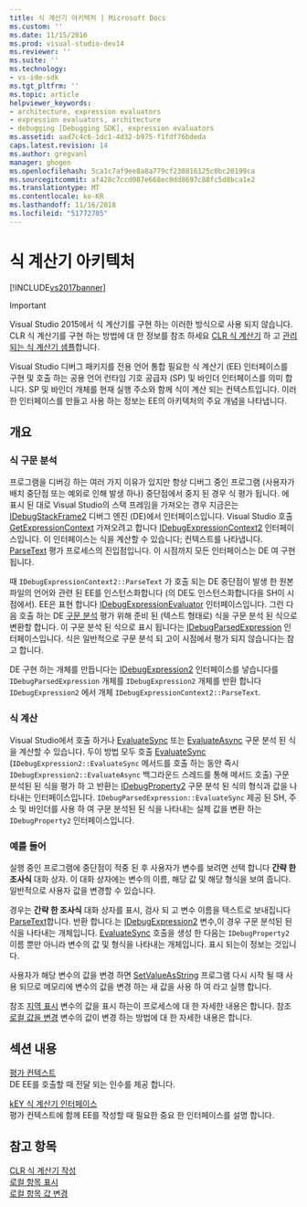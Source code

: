 ```yaml
---
title: 식 계산기 아키텍처 | Microsoft Docs
ms.custom: ''
ms.date: 11/15/2016
ms.prod: visual-studio-dev14
ms.reviewer: ''
ms.suite: ''
ms.technology:
- vs-ide-sdk
ms.tgt_pltfrm: ''
ms.topic: article
helpviewer_keywords:
- architecture, expression evaluators
- expression evaluators, architecture
- debugging [Debugging SDK], expression evaluators
ms.assetid: aad7c4c6-1dc1-4d32-b975-f1fdf76bdeda
caps.latest.revision: 14
ms.author: gregvanl
manager: ghogen
ms.openlocfilehash: 5ca1c7af9ee8a8a779cf238816125c0bc20199ca
ms.sourcegitcommit: af428c7ccd007e668ec0dd8697c88fc5d8bca1e2
ms.translationtype: MT
ms.contentlocale: ko-KR
ms.lasthandoff: 11/16/2018
ms.locfileid: "51772705"
---
```

# <a name="expression-evaluator-architecture"></a>식 계산기 아키텍처
[!INCLUDE[vs2017banner](../../includes/vs2017banner.md)]

> [!IMPORTANT]
>  Visual Studio 2015에서 식 계산기를 구현 하는 이러한 방식으로 사용 되지 않습니다. CLR 식 계산기를 구현 하는 방법에 대 한 정보를 참조 하세요 [CLR 식 계산기](https://github.com/Microsoft/ConcordExtensibilitySamples/wiki/CLR-Expression-Evaluators) 하 고 [관리 되는 식 계산기 샘플](https://github.com/Microsoft/ConcordExtensibilitySamples/wiki/Managed-Expression-Evaluator-Sample)합니다.  
  
 Visual Studio 디버그 패키지를 전용 언어 통합 필요한 식 계산기 (EE) 인터페이스를 구현 및 호출 하는 공용 언어 런타임 기호 공급자 (SP) 및 바인더 인터페이스를 의미 합니다. SP 및 바인더 개체를 현재 실행 주소와 함께 식이 계산 되는 컨텍스트입니다. 이러한 인터페이스를 만들고 사용 하는 정보는 EE의 아키텍처의 주요 개념을 나타냅니다.  
  
## <a name="overview"></a>개요  
  
### <a name="parsing-the-expression"></a>식 구문 분석  
 프로그램을 디버깅 하는 여러 가지 이유가 있지만 항상 디버그 중인 프로그램 (사용자가 배치 중단점 또는 예외로 인해 발생 하나) 중단점에서 중지 된 경우 식 평가 됩니다. 에 표시 된 대로 Visual Studio의 스택 프레임을 가져오는 경우 지금은는 [IDebugStackFrame2](../../extensibility/debugger/reference/idebugstackframe2.md) 디버그 엔진 (DE)에서 인터페이스입니다. Visual Studio 호출 [GetExpressionContext](../../extensibility/debugger/reference/idebugstackframe2-getexpressioncontext.md) 가져오려고 합니다 [IDebugExpressionContext2](../../extensibility/debugger/reference/idebugexpressioncontext2.md) 인터페이스입니다. 이 인터페이스는 식을 계산할 수 있습니다; 컨텍스트를 나타냅니다. [ParseText](../../extensibility/debugger/reference/idebugexpressioncontext2-parsetext.md) 평가 프로세스의 진입점입니다. 이 시점까지 모든 인터페이스는 DE 여 구현 됩니다.  
  
 때 `IDebugExpressionContext2::ParseText` 가 호출 되는 DE 중단점이 발생 한 원본 파일의 언어와 관련 된 EE를 인스턴스화합니다 (의 DE도 인스턴스화합니다을 SH이 시점에서). EE은 표현 합니다 [IDebugExpressionEvaluator](../../extensibility/debugger/reference/idebugexpressionevaluator.md) 인터페이스입니다. 그런 다음 호출 하는 DE [구문 분석](../../extensibility/debugger/reference/idebugexpressionevaluator-parse.md) 평가 위해 준비 된 (텍스트 형태로) 식을 구문 분석 된 식으로 변환할 합니다. 이 구문 분석 된 식으로 표시 됩니다는 [IDebugParsedExpression](../../extensibility/debugger/reference/idebugparsedexpression.md) 인터페이스입니다. 식은 일반적으로 구문 분석 되 고이 시점에서 평가 되지 않습니다는 참고 합니다.  
  
 DE 구현 하는 개체를 만듭니다는 [IDebugExpression2](../../extensibility/debugger/reference/idebugexpression2.md) 인터페이스를 넣습니다를 `IDebugParsedExpression` 개체를 `IDebugExpression2` 개체를 반환 합니다 `IDebugExpression2` 에서 개체 `IDebugExpressionContext2::ParseText`.  
  
### <a name="evaluating-the-expression"></a>식 계산  
 Visual Studio에서 호출 하거나 [EvaluateSync](../../extensibility/debugger/reference/idebugexpression2-evaluatesync.md) 또는 [EvaluateAsync](../../extensibility/debugger/reference/idebugexpression2-evaluateasync.md) 구문 분석 된 식을 계산할 수 있습니다. 두이 방법 모두 호출 [EvaluateSync](../../extensibility/debugger/reference/idebugparsedexpression-evaluatesync.md) (`IDebugExpression2::EvaluateSync` 메서드를 호출 하는 동안 즉시 `IDebugExpression2::EvaluateAsync` 백그라운드 스레드를 통해 메서드 호출) 구문 분석된 된 식을 평가 하 고 반환는 [ IDebugProperty2](../../extensibility/debugger/reference/idebugproperty2.md) 구문 분석 된 식의 형식과 값을 나타내는 인터페이스입니다. `IDebugParsedExpression::EvaluateSync` 제공 된 SH, 주소 및 바인더를 사용 하 여 구문 분석된 된 식을 나타내는 실제 값을 변환 하는 `IDebugProperty2` 인터페이스입니다.  
  
### <a name="for-example"></a>예를 들어  
 실행 중인 프로그램에 중단점이 적중 된 후 사용자가 변수를 보려면 선택 합니다 **간략 한 조사식** 대화 상자. 이 대화 상자에는 변수의 이름, 해당 값 및 해당 형식을 보여 줍니다. 일반적으로 사용자 값을 변경할 수 있습니다.  
  
 경우는 **간략 한 조사식** 대화 상자를 표시, 검사 되 고 변수 이름을 텍스트로 보내집니다 [ParseText](../../extensibility/debugger/reference/idebugexpressioncontext2-parsetext.md)합니다. 반환 합니다.는 [IDebugExpression2](../../extensibility/debugger/reference/idebugexpression2.md) 변수,이 경우 구문 분석된 된 식을 나타내는 개체입니다. [EvaluateSync](../../extensibility/debugger/reference/idebugexpression2-evaluatesync.md) 호출을 생성 한 다음는 `IDebugProperty2` 이름 뿐만 아니라 변수의 값 및 형식을 나타내는 개체입니다. 표시 되는이 정보는 것입니다.  
  
 사용자가 해당 변수의 값을 변경 하면 [SetValueAsString](../../extensibility/debugger/reference/idebugproperty2-setvalueasstring.md) 프로그램 다시 시작 될 때 사용 되므로 메모리에 변수의 값을 변경 하는 새 값을 사용 하 여 라고 실행 합니다.  
  
 참조 [지역 표시](../../extensibility/debugger/displaying-locals.md) 변수의 값을 표시 하는이 프로세스에 대 한 자세한 내용은 합니다. 참조 [로컬 값을 변경](../../extensibility/debugger/changing-the-value-of-a-local.md) 변수의 값이 변경 하는 방법에 대 한 자세한 내용은 합니다.  
  
## <a name="in-this-section"></a>섹션 내용  
 [평가 컨텍스트](../../extensibility/debugger/evaluation-context.md)  
 DE EE를 호출할 때 전달 되는 인수를 제공 합니다.  
  
 [kEY 식 계산기 인터페이스](../../extensibility/debugger/key-expression-evaluator-interfaces.md)  
 평가 컨텍스트에 함께 EE를 작성할 때 필요한 중요 한 인터페이스를 설명 합니다.  
  
## <a name="see-also"></a>참고 항목  
 [CLR 식 계산기 작성](../../extensibility/debugger/writing-a-common-language-runtime-expression-evaluator.md)   
 [로컬 항목 표시](../../extensibility/debugger/displaying-locals.md)   
 [로컬 항목 값 변경](../../extensibility/debugger/changing-the-value-of-a-local.md)

